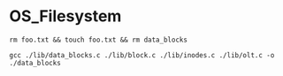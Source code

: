 # OS_Filesystem

``rm foo.txt && touch foo.txt && rm data_blocks``

``gcc ./lib/data_blocks.c ./lib/block.c ./lib/inodes.c ./lib/olt.c -o ./data_blocks``